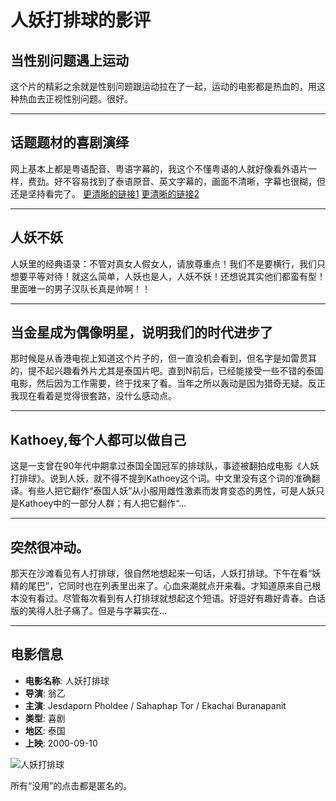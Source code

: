 # 人妖打排球的影评

## 当性别问题遇上运动

这个片的精彩之余就是性别问题跟运动拉在了一起，运动的电影都是热血的，用这种热血去正视性别问题。很好。

---

## 话题题材的喜剧演绎

网上基本上都是粤语配音、粤语字幕的，我这个不懂粤语的人就好像看外语片一样，费劲。好不容易找到了泰语原音、英文字幕的，画面不清晰，字幕也很糊，但还是坚持看完了。
[更清晰的链接1](http://www.tudou.com/plcover/pDgUyjAbve4/) 
[更清晰的链接2](http://v.youku.com/v_show/id_XNTgwOTA5ODY0.htm)

---

## 人妖不妖

人妖里的经典语录：不管对真女人假女人，请放尊重点！我们不是要横行，我们只想要平等对待！就这么简单，人妖也是人，人妖不妖！还想说其实他们都蛮有型！里面唯一的男子汉队长真是帅啊！！

---

## 当金星成为偶像明星，说明我们的时代进步了

那时候是从香港电视上知道这个片子的，但一直没机会看到，但名字是如雷贯耳的，提不起兴趣看外片尤其是泰国片吧。直到N前后，已经能接受一些不错的泰国电影，然后因为工作需要，终于找来了看。当年之所以轰动是因为猎奇无疑。反正我现在看着是觉得很套路，没什么感动点。

---

## Kathoey,每个人都可以做自己

这是一支曾在90年代中期拿过泰国全国冠军的排球队，事迹被翻拍成电影《人妖打排球》。说到人妖，就不得不提到Kathoey这个词。中文里没有这个词的准确翻译。有些人把它翻作“泰国人妖”从小服用雌性激素而发育变态的男性，可是人妖只是Kathoey中的一部分人群；有人把它翻作“...

---

## 突然很冲动。

那天在沙滩看见有人打排球，很自然地想起来一句话，人妖打排球。下午在看“妖精的尾巴”，它同时也在列表里出来了。心血来潮就点开来看。才知道原来自己根本没有看过。尽管每次看到有人打排球就想起这个短语。好逗好有趣好青春。白话版的笑得人肚子痛了。但是与字幕实在...

---

## 电影信息

- **电影名称**: 人妖打排球
- **导演**: 翁乙
- **主演**: Jesdaporn Pholdee / Sahaphap Tor / Ekachai Buranapanit
- **类型**: 喜剧
- **地区**: 泰国
- **上映**: 2000-09-10

![人妖打排球](https://img2.doubanio.com/view/photo/s_ratio_poster/public/p2402952101.webp)

所有“没用”的点击都是匿名的。